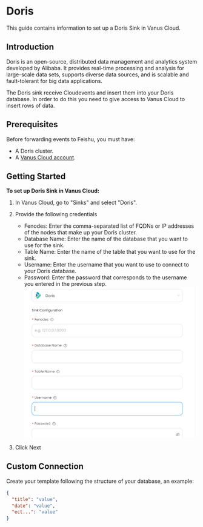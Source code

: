 # Doris

This guide contains information to set up a Doris Sink in Vanus Cloud.

## Introduction

Doris is an open-source, distributed data management and analytics system developed by Alibaba. It provides real-time processing and analysis for large-scale data sets, supports diverse data sources, and is scalable and fault-tolerant for big data applications.

The Doris sink receive Cloudevents and insert them into your Doris database. In order to do this you need to give access to Vanus Cloud to insert rows of data.

## Prerequisites

Before forwarding events to Feishu, you must have:

- A Doris cluster.
- A [Vanus Cloud account](https://cloud.vanus.ai).

## Getting Started

**To set up Doris Sink in Vanus Cloud:**

1. In Vanus Cloud, go to "Sinks" and select "Doris".
2. Provide the following credentials

   - Fenodes: Enter the comma-separated list of FQDNs or IP addresses of the nodes that make up your Doris cluster.
   - Database Name: Enter the name of the database that you want to use for the sink.
   - Table Name: Enter the name of the table that you want to use for the sink.
   - Username: Enter the username that you want to use to connect to your Doris database.
   - Password: Enter the password that corresponds to the username you entered in the previous step.
     ![](images/doris.png)

3. Click Next

## Custom Connection

Create your template following the structure of your database, an example:

```json
{
  "title": "value",
  "date": "value",
  "ect...": "value"
}
```
